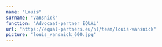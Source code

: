 ```yaml
---
name: "Louis"
surname: "Vansnick"
function: "Advocaat-partner EQUAL"
url: "https://equal-partners.eu/nl/team/louis-vansnick"
picture: "louis_vansnick_600.jpg"
---
```

